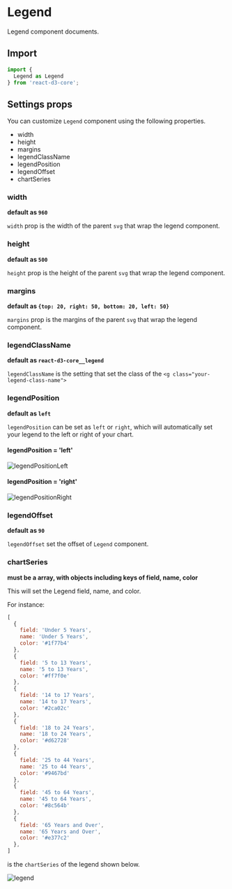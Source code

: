 # Legend

Legend component documents.

## Import

```js
import {
  Legend as Legend
} from 'react-d3-core';
```

## Settings props

You can customize `Legend` component using the following properties.

- width
- height
- margins
- legendClassName
- legendPosition
- legendOffset
- chartSeries

### width

**default as `960`**

`width` prop is the width of the parent `svg` that wrap the legend component.

### height

**default as `500`**

`height` prop is the height of the parent `svg` that wrap the legend component.

### margins

**default as `{top: 20, right: 50, bottom: 20, left: 50}`**

`margins` prop is the margins of the parent `svg` that wrap the legend component.

### legendClassName

**default as `react-d3-core__legend`**

`legendClassName` is the setting that set the class of the `<g class="your-legend-class-name">`

### legendPosition

**default as `left`**

`legendPosition` can be set as `left` or `right`, which will automatically set your legend to the left or right of your chart.

#### legendPosition = 'left'

![legendPositionLeft](./imgs/legend-left.png)

#### legendPosition = 'right'

![legendPositionRight](./imgs/legend-right.png)

### legendOffset

**default as `90`**

`legendOffset` set the offset of `Legend` component.

### chartSeries

**must be a array, with objects including keys of  field, name, color**

This will set the Legend field, name, and color.

For instance:

```js
[
  {
    field: 'Under 5 Years',
    name: 'Under 5 Years',
    color: '#1f77b4'
  },
  {
    field: '5 to 13 Years',
    name: '5 to 13 Years',
    color: '#ff7f0e'
  },
  {
    field: '14 to 17 Years',
    name: '14 to 17 Years',
    color: '#2ca02c'
  },
  {
    field: '18 to 24 Years',
    name: '18 to 24 Years',
    color: '#d62728'
  },
  {
    field: '25 to 44 Years',
    name: '25 to 44 Years',
    color: '#9467bd'
  },
  {
    field: '45 to 64 Years',
    name: '45 to 64 Years',
    color: '#8c564b'
  },
  {
    field: '65 Years and Over',
    name: '65 Years and Over',
    color: '#e377c2'
  },
]
```

is the `chartSeries` of the legend shown below.

![legend](./imgs/legend.png)
